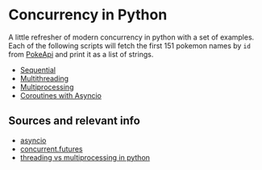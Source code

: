# Concurrency in Python

A little refresher of modern concurrency in python with a set of examples.
Each of the following scripts will fetch the first 151 pokemon names by `id` from [PokeApi](https://pokeapi.co/) and print it as a list of strings.

* [Sequential](./src/multithreading_pokemon.py)
* [Multithreading](./src/multithreading_pokemon.py)
* [Multiprocessing](./src/multiprocessing_pokemon.py)
* [Coroutines with Asyncio](./src/asyncio_pokemon.py)

## Sources and relevant info
* [asyncio](https://docs.python.org/3/library/asyncio.html)
* [concurrent.futures](https://docs.python.org/3/library/concurrent.futures.html)
* [threading vs multiprocessing in python](https://www.youtube.com/watch?v=AZnGRKFUU0c)
